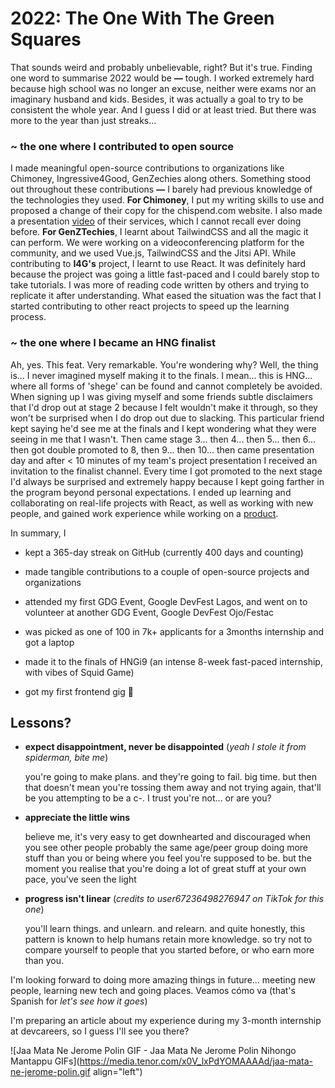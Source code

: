 # 2022: The One With The Green Squares

That sounds weird and probably unbelievable, right? But it's true. Finding one word to summarise 2022 would be **—** tough. I worked extremely hard because high school was no longer an excuse, neither were exams nor an imaginary husband and kids. Besides, it was actually a goal to try to be consistent the whole year. And I guess I did or at least tried. But there was more to the year than just streaks...

### ~ the one where I contributed to open source

I made meaningful open-source contributions to organizations like Chimoney, Ingressive4Good, GenZechies along others. Something stood out throughout these contributions **—** I barely had previous knowledge of the technologies they used. **For Chimoney**, I put my writing skills to use and proposed a change of their copy for the chispend.com website. I also made a presentation [video](https://www.canva.com/design/DAFQPJWr5rI/N2gNvaaExHgSUkgxBHS_bw/view?utm_content=DAFQPJWr5rI&utm_campaign=designshare&utm_medium=link&utm_source=publishsharelink#2) of their services, which I cannot recall ever doing before. **For GenZTechies**, I learnt about TailwindCSS and all the magic it can perform. We were working on a videoconferencing platform for the community, and we used Vue.js, TailwindCSS and the Jitsi API. While contributing to **I4G's** project, I learnt to use React. It was definitely hard because the project was going a little fast-paced and I could barely stop to take tutorials. I was more of reading code written by others and trying to replicate it after understanding. What eased the situation was the fact that I started contributing to other react projects to speed up the learning process.

### ~ the one where I became an HNG finalist

Ah, yes. This feat. Very remarkable. You're wondering why? Well, the thing is... I never imagined myself making it to the finals. I mean... this is HNG... where all forms of 'shege' can be found and cannot completely be avoided. When signing up I was giving myself and some friends subtle disclaimers that I'd drop out at stage 2 because I felt wouldn't make it through, so they won't be surprised when I do drop out due to slacking. This particular friend kept saying he'd see me at the finals and I kept wondering what they were seeing in me that I wasn't. Then came stage 3... then 4... then 5... then 6... then got double promoted to 8, then 9... then 10... then came presentation day and after &lt; 10 minutes of my team's project presentation I received an invitation to the finalist channel. Every time I got promoted to the next stage I'd always be surprised and extremely happy because I kept going farther in the program beyond personal expectations. I ended up learning and collaborating on real-life projects with React, as well as working with new people, and gained work experience while working on a [product](https://catchup.rsvp).

In summary, I

* kept a 365-day streak on GitHub (currently 400 days and counting)
    
* made tangible contributions to a couple of open-source projects and organizations
    
* attended my first GDG Event, Google DevFest Lagos, and went on to volunteer at another GDG Event, Google DevFest Ojo/Festac
    
* was picked as one of 100 in 7k+ applicants for a 3months internship and got a laptop
    
* made it to the finals of HNGi9 (an intense 8-week fast-paced internship, with vibes of Squid Game)
    
* got my first frontend gig 🥺
    

## Lessons?

* **expect disappointment, never be disappointed** (*yeah I stole it from spiderman, bite me*)
    
    you're going to make plans. and they're going to fail. big time. but then that doesn't mean you're tossing them away and not trying again, that'll be you attempting to be a c-. I trust you're not... or are you?
    
* **appreciate the little wins**
    
    believe me, it's very easy to get downhearted and discouraged when you see other people probably the same age/peer group doing more stuff than you or being where you feel you're supposed to be. but the moment you realise that you're doing a lot of great stuff at your own pace, you've seen the light
    
* **progress isn't linear** (*credits to user67236498276947 on TikTok for this one*)
    
    you'll learn things. and unlearn. and relearn. and quite honestly, this pattern is known to help humans retain more knowledge. so try not to compare yourself to people that you started before, or who earn more than you.
    

I'm looking forward to doing more amazing things in future... meeting new people, learning new tech and going places. Veamos cómo va (that's Spanish for *let's see how it goes*)

I'm preparing an article about my experience during my 3-month internship at devcareers, so I guess I'll see you there?

![Jaa Mata Ne Jerome Polin GIF - Jaa Mata Ne Jerome Polin Nihongo Mantappu GIFs](https://media.tenor.com/x0V_lxPdYOMAAAAd/jaa-mata-ne-jerome-polin.gif align="left")